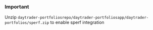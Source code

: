 ### Important
Unzip `daytrader-portfoliosrepo/daytrader-portfoliosapp/daytrader-portfolios/sperf.zip` to enable sperf integration
